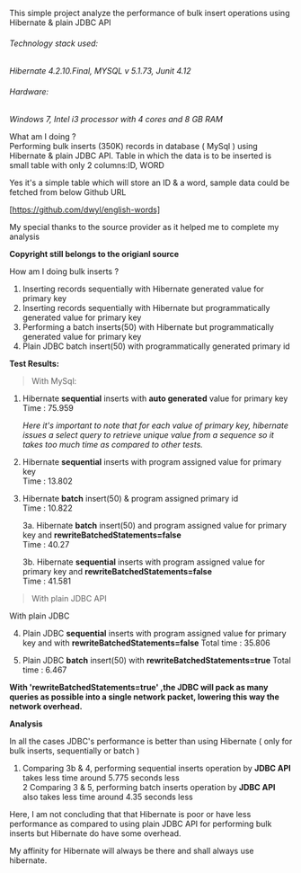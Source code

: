 This simple project analyze the performance of bulk insert operations using Hibernate & plain JDBC API

###### Technology stack used:

*Hibernate 4.2.10.Final, MYSQL v 5.1.73, Junit 4.12*

###### Hardware: 
*Windows 7, Intel i3 processor with 4 cores and 8 GB RAM*

What am I doing ?  
Performing bulk inserts (350K) records in database ( MySql ) using Hibernate & plain JDBC API. Table in which the data is to be inserted is small table with only 2 columns:ID, WORD

Yes it's a simple table which will store an ID & a word, sample data could be fetched from below Github URL

[https://github.com/dwyl/english-words]

My special thanks to the source provider as it helped me to complete my analysis

**Copyright still belongs to the origianl source** 

How am I doing bulk inserts ?

1. Inserting records sequentially with Hibernate generated value for primary key
2. Inserting records sequentially with Hibernate but programmatically generated value for primary key
3. Performing a batch inserts(50) with Hibernate but programmatically generated value for primary key
4. Plain JDBC batch insert(50) with programmatically generated primary id

**Test Results:**

> With MySql:

1. Hibernate **sequential** inserts with **auto generated** value for primary key  
   Time : 75.959  
   
   	*Here it's important to note that for each value of primary key, hibernate issues a select query to retrieve unique value from a sequence so it takes too much time as    compared to other tests.*  
   
2. Hibernate **sequential** inserts with program assigned value for primary key  
   Time : 13.802
   
3. Hibernate **batch** insert(50) & program assigned primary id  
   Time : 10.822
   
   3a. Hibernate **batch** insert(50) and program assigned value for primary key and **rewriteBatchedStatements=false**  
   Time : 40.27
   
   3b. Hibernate **sequential** inserts with program assigned value for primary key and **rewriteBatchedStatements=false**  
   Time : 41.581


> With plain JDBC API

With plain JDBC	
	
4. Plain JDBC **sequential** inserts with program assigned value for primary key and with **rewriteBatchedStatements=false**
   Total time : 35.806

5. Plain JDBC **batch** insert(50) with **rewriteBatchedStatements=true**
   Total time : 6.467	


**With 'rewriteBatchedStatements=true' ,the JDBC will pack as many queries as possible into a single network packet, lowering this way the network overhead.**   
   
   
**Analysis**

In all the cases JDBC's performance is better than using Hibernate ( only for bulk inserts, sequentially or batch )

1. Comparing 3b & 4, performing sequential inserts operation by **JDBC API** takes less time around 5.775 seconds less  
2  Comparing 3 & 5, performing batch inserts operation by **JDBC API** also takes less time around 4.35 seconds less

Here, I am not concluding that that Hibernate is poor or have less performance as compared to using plain JDBC API for performing bulk inserts but Hibernate do have some overhead. 

My affinity for Hibernate will always be there and shall always use hibernate. 


   
   
   